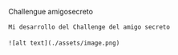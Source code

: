 Challengue amigosecreto

    Mi desarrollo del Challenge del amigo secreto 

    ![alt text](./assets/image.png)